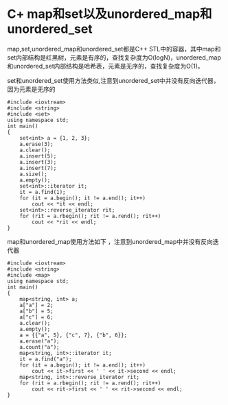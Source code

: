 # C+ map和set以及unordered_map和unordered_set

map,set,unordered_map和unordered_set都是C++ STL中的容器，其中map和set内部结构是红黑树，元素是有序的，查找复杂度为O(logN)，unordered_map和unordered_set内部结构是哈希表，元素是无序的，查找复杂度为O(1)。

set和unordered_set使用方法类似,注意到unordered_set中并没有反向迭代器，因为元素是无序的
```
#include <iostream>
#include <string>
#include <set>
using namespace std;
int main()
{
    set<int> a = {1, 2, 3};
    a.erase(3);
    a.clear();
    a.insert(5);
    a.insert(3);
    a.insert(7);
    a.size();
    a.empty();
    set<int>::iterator it;
    it = a.find(1);
    for (it = a.begin(); it != a.end(); it++)
        cout << *it << endl;
    set<int>::reverse_iterator rit;
    for (rit = a.rbegin(); rit != a.rend(); rit++)
        cout << *rit << endl;
}
```
map和unordered_map使用方法如下 ，注意到unordered_map中并没有反向迭代器
```
#include <iostream>
#include <string>
#include <map>
using namespace std;
int main()
{
    map<string, int> a;
    a["a"] = 2;
    a["b"] = 5;
    a["c"] = 6;
    a.clear();
    a.empty();
    a = {{"a", 5}, {"c", 7}, {"b", 6}};
    a.erase("a");
    a.count("a");
    map<string, int>::iterator it;
    it = a.find("a");
    for (it = a.begin(); it != a.end(); it++)
        cout << it->first << ' ' << it->second << endl;
    map<string, int>::reverse_iterator rit;
    for (rit = a.rbegin(); rit != a.rend(); rit++)
        cout << rit->first << ' ' << rit->second << endl;
}
```
